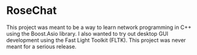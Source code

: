 # RoseChat
This project was meant to be a way to learn network programming in C++ using the Boost.Asio library.  I also wanted to try out desktop GUI development using the Fast Light Toolkit (FLTK).  This project was never meant for a serious release.
